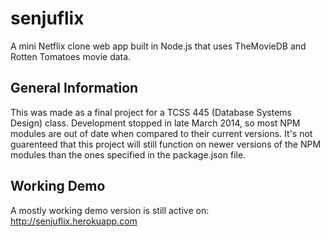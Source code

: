 senjuflix
=========

A mini Netflix clone web app built in Node.js that uses TheMovieDB and Rotten Tomatoes movie data.


General Information
-----------
This was made as a final project for a TCSS 445 (Database Systems Design) class. Development stopped in late March 2014, so most NPM modules are out of date when compared to their current versions. It's not guarenteed that this project will still function on newer versions of the NPM modules than the ones specified in the package.json file.

Working Demo
------------
A mostly working demo version is still active on: http://senjuflix.herokuapp.com